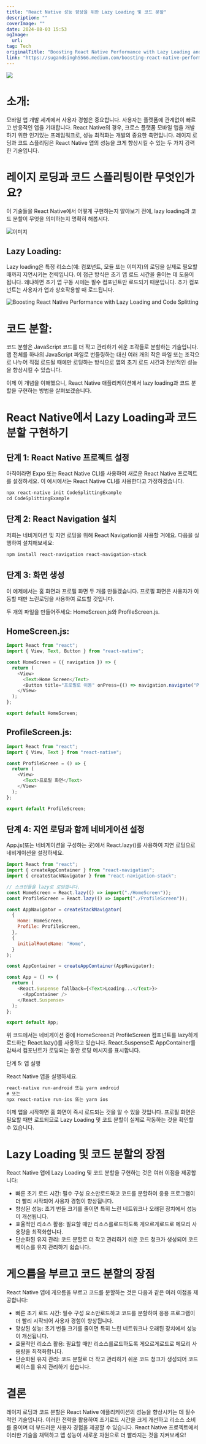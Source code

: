```yaml
---
title: "React Native 성능 향상을 위한 Lazy Loading 및 코드 분할"
description: ""
coverImage: ""
date: 2024-08-03 15:53
ogImage: 
  url: 
tag: Tech
originalTitle: "Boosting React Native Performance with Lazy Loading and Code Splitting"
link: "https://sugandsingh5566.medium.com/boosting-react-native-performance-with-lazy-loading-and-code-splitting-f7d0f7268e7e"
---
```




<img src="/assets/img/Boosting-React-Native-Performance-with-Lazy-Loading-and-Code-Splitting_0.png" />

# 소개:

모바일 앱 개발 세계에서 사용자 경험은 중요합니다. 사용자는 플랫폼에 관계없이 빠르고 반응적인 앱을 기대합니다. React Native의 경우, 크로스 플랫폼 모바일 앱을 개발하기 위한 인기있는 프레임워크로, 성능 최적화는 개발의 중요한 측면입니다. 레이지 로딩과 코드 스플리팅은 React Native 앱의 성능을 크게 향상시킬 수 있는 두 가지 강력한 기술입니다.

# 레이지 로딩과 코드 스플리팅이란 무엇인가요?

<div class="content-ad"></div>

이 기술들을 React Native에서 어떻게 구현하는지 알아보기 전에, lazy loading과 코드 분할이 무엇을 의미하는지 명확히 해봅시다.

![이미지](/assets/img/Boosting-React-Native-Performance-with-Lazy-Loading-and-Code-Splitting_1.png)

## Lazy Loading:

Lazy loading은 특정 리소스(예: 컴포넌트, 모듈 또는 이미지)의 로딩을 실제로 필요할 때까지 지연시키는 전략입니다. 이 접근 방식은 초기 앱 로드 시간을 줄이는 데 도움이 됩니다. 왜냐하면 초기 앱 구동 시에는 필수 컴포넌트만 로드되기 때문입니다. 추가 컴포넌트는 사용자가 앱과 상호작용할 때 로드됩니다.

<div class="content-ad"></div>

![Boosting React Native Performance with Lazy Loading and Code Splitting](/assets/img/Boosting-React-Native-Performance-with-Lazy-Loading-and-Code-Splitting_2.png)

# 코드 분할:

코드 분할은 JavaScript 코드를 더 작고 관리하기 쉬운 조각들로 분할하는 기술입니다. 앱 전체를 하나의 JavaScript 파일로 번들링하는 대신 여러 개의 작은 파일 또는 조각으로 나누어 직접 로드될 때에만 로딩하는 방식으로 앱의 초기 로드 시간과 전반적인 성능을 향상시킬 수 있습니다.

이제 이 개념을 이해했으니, React Native 애플리케이션에서 lazy loading과 코드 분할을 구현하는 방법을 살펴보겠습니다.

<div class="content-ad"></div>

# React Native에서 Lazy Loading과 코드 분할 구현하기

## 단계 1: React Native 프로젝트 설정

아직이라면 Expo 또는 React Native CLI를 사용하여 새로운 React Native 프로젝트를 설정하세요. 이 예시에서는 React Native CLI를 사용한다고 가정하겠습니다.

```js
npx react-native init CodeSplittingExample
cd CodeSplittingExample
```

<div class="content-ad"></div>

## 단계 2: React Navigation 설치

저희는 네비게이션 및 지연 로딩을 위해 React Navigation을 사용할 거에요. 다음을 실행하여 설치해보세요:

```js
npm install react-navigation react-navigation-stack
```

## 단계 3: 화면 생성

<div class="content-ad"></div>

이 예제에서는 홈 화면과 프로필 화면 두 개를 만들겠습니다. 프로필 화면은 사용자가 이동할 때만 느린로딩을 사용하여 로드할 것입니다.

두 개의 파일을 만들어주세요: HomeScreen.js와 ProfileScreen.js.

## HomeScreen.js:

```js
import React from "react";
import { View, Text, Button } from "react-native";

const HomeScreen = ({ navigation }) => {
  return (
    <View>
      <Text>Home Screen</Text>
      <Button title="프로필로 이동" onPress={() => navigation.navigate("Profile")} />
    </View>
  );
};

export default HomeScreen;
```

<div class="content-ad"></div>

## ProfileScreen.js:

```js
import React from "react";
import { View, Text } from "react-native";

const ProfileScreen = () => {
  return (
    <View>
      <Text>프로필 화면</Text>
    </View>
  );
};

export default ProfileScreen;
```

## 단계 4: 지연 로딩과 함께 네비게이션 설정

App.js(또는 네비게이션을 구성하는 곳)에서 React.lazy()를 사용하여 지연 로딩으로 네비게이션을 설정하세요.

<div class="content-ad"></div>

```js
import React from "react";
import { createAppContainer } from "react-navigation";
import { createStackNavigator } from "react-navigation-stack";

// 스크린들을 lazy로 로딩합니다.
const HomeScreen = React.lazy(() => import("./HomeScreen"));
const ProfileScreen = React.lazy(() => import("./ProfileScreen"));

const AppNavigator = createStackNavigator(
  {
    Home: HomeScreen,
    Profile: ProfileScreen,
  },
  {
    initialRouteName: "Home",
  }
);

const AppContainer = createAppContainer(AppNavigator);

const App = () => {
  return (
    <React.Suspense fallback={<Text>Loading...</Text>}>
      <AppContainer />
    </React.Suspense>
  );
};

export default App;
```

위 코드에서는 네비게이션 중에 HomeScreen과 ProfileScreen 컴포넌트를 lazy하게 로드하는 React.lazy()를 사용하고 있습니다. React.Suspense로 AppContainer를 감싸서 컴포넌트가 로딩되는 동안 로딩 메시지를 표시합니다.

단계 5: 앱 실행

React Native 앱을 실행하세요.

<div class="content-ad"></div>

```js
react-native run-android 또는 yarn android
# 또는
npx react-native run-ios 또는 yarn ios
```

이제 앱을 시작하면 홈 화면이 즉시 로드되는 것을 알 수 있을 것입니다. 프로필 화면은 필요할 때만 로드되므로 Lazy Loading 및 코드 분할이 실제로 작동하는 것을 확인할 수 있습니다.

# Lazy Loading 및 코드 분할의 장점

React Native 앱에 Lazy Loading 및 코드 분할을 구현하는 것은 여러 이점을 제공합니다:

<div class="content-ad"></div>

- 빠른 초기 로드 시간: 필수 구성 요소만로드하고 코드를 분할하여 응용 프로그램이 더 빨리 시작되어 사용자 경험이 향상됩니다.
- 향상된 성능: 초기 번들 크기를 줄이면 특히 느린 네트워크나 오래된 장치에서 성능이 개선됩니다.
- 효율적인 리소스 활용: 필요할 때만 리소스를로드하도록 게으르게로드로 메모리 사용량을 최적화합니다.
- 단순화된 유지 관리: 코드 분할로 더 작고 관리하기 쉬운 코드 청크가 생성되어 코드베이스를 유지 관리하기 쉽습니다.

# 게으름을 부르고 코드 분할의 장점

React Native 앱에 게으름을 부르고 코드를 분할하는 것은 다음과 같은 여러 이점을 제공합니다:

- 빠른 초기 로드 시간: 필수 구성 요소만로드하고 코드를 분할하여 응용 프로그램이 더 빨리 시작되어 사용자 경험이 향상됩니다.
- 향상된 성능: 초기 번들 크기를 줄이면 특히 느린 네트워크나 오래된 장치에서 성능이 개선됩니다.
- 효율적인 리소스 활용: 필요할 때만 리소스를로드하도록 게으르게로드로 메모리 사용량을 최적화합니다.
- 단순화된 유지 관리: 코드 분할로 더 작고 관리하기 쉬운 코드 청크가 생성되어 코드베이스를 유지 관리하기 쉽습니다.

<div class="content-ad"></div>

# 결론

레이지 로딩과 코드 분할은 React Native 애플리케이션의 성능을 향상시키는 데 필수적인 기술입니다. 이러한 전략을 활용하여 초기로드 시간을 크게 개선하고 리소스 소비를 줄이며 더 부드러운 사용자 경험을 제공할 수 있습니다. React Native 프로젝트에서 이러한 기술을 채택하고 앱 성능이 새로운 차원으로 더 빨라지는 것을 지켜보세요!
